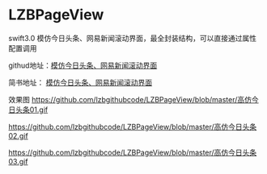 # LZBPageView
swift3.0  模仿今日头条、网易新闻滚动界面，最全封装结构，可以直接通过属性配置调用

githud地址：[模仿今日头条、网易新闻滚动界面](https://github.com/lzbgithubcode/LZBPageView)

简书地址： [模仿今日头条、网易新闻滚动界面](http://www.jianshu.com/p/3170d0d886a2)

效果图
https://github.com/lzbgithubcode/LZBPageView/blob/master/高仿今日头条01.gif

https://github.com/lzbgithubcode/LZBPageView/blob/master/高仿今日头条02.gif

https://github.com/lzbgithubcode/LZBPageView/blob/master/高仿今日头条03.gif
